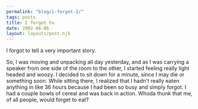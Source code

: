 ```yaml
---
permalink: "blog/i-forgot-2/"
tags: posts
title: I forgot to
date: 2002-06-06
layout: layouts/post.njk
---
```


I forgot to tell a very important story.

So, I was moving and unpacking all day yesterday, and as I was carrying a speaker from one side of the room to the other, I started feeling really light headed and woozy. I decided to sit down for a minute, since I may die or something soon. While sitting there, I realized that I hadn't really eaten anything in like 36 hours because I had been so busy and simply forgot. I had a couple bowls of cereal and was back in action. Whoda thunk that me, of all people, would forget to eat?